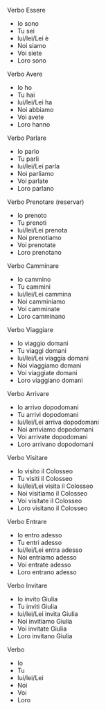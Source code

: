 Verbo Essere
  - Io sono
  - Tu sei
  - lui/lei/Lei è
  - Noi siamo
  - Voi siete
  - Loro sono

Verbo Avere
  - Io ho
  - Tu hai
  - lui/lei/Lei ha
  - Noi abbiamo
  - Voi avete
  - Loro hanno

Verbo Parlare
  - Io parlo
  - Tu parli
  - lui/lei/Lei parla
  - Noi parliamo
  - Voi parlate
  - Loro parlano

Verbo Prenotare (reservar)
  - Io prenoto
  - Tu prenoti
  - lui/lei/Lei prenota
  - Noi prenotiamo
  - Voi prenotate
  - Loro prenotano

Verbo Camminare
  - Io cammino
  - Tu cammini
  - lui/lei/Lei cammina
  - Noi camminiamo
  - Voi camminate
  - Loro camminano

Verbo Viaggiare
  - Io viaggio domani
  - Tu viaggi domani
  - lui/lei/Lei viaggia domani
  - Noi viaggiamo domani
  - Voi viaggiate domani
  - Loro viaggiano domani

Verbo Arrivare
  - Io arrivo dopodomani
  - Tu arrivi dopodomani
  - lui/lei/Lei arriva dopodomani
  - Noi arriviamo dopodomani
  - Voi arrivate dopodomani
  - Loro arrivano dopodomani

Verbo Visitare
  - Io visito il Colosseo
  - Tu visiti il Colosseo
  - lui/lei/Lei visita il Colosseo
  - Noi visitiamo il Colosseo
  - Voi visitate il Colosseo
  - Loro visitano il Colosseo

Verbo Entrare
  - Io entro adesso
  - Tu entri adesso
  - lui/lei/Lei entra adesso
  - Noi entriamo adesso
  - Voi entrate adesso
  - Loro entrano adesso

Verbo Invitare
  - Io invito Giulia
  - Tu inviti Giulia
  - lui/lei/Lei invita Giulia
  - Noi invitiamo Giulia
  - Voi invitate Giulia
  - Loro invitano Giulia

Verbo
  - Io
  - Tu 
  - lui/lei/Lei 
  - Noi
  - Voi
  - Loro